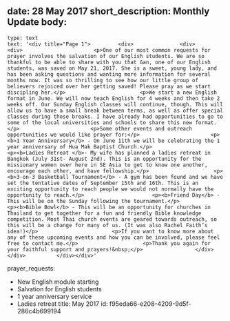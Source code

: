 date: 28 May 2017
short_description: Monthly Update
body:
  - 
    type: text
    text: '<div title="Page 1">			<div>				<div>					<div>						<p>One of our most common requests for prayer involves the salvation of our English students. We are so thankful to be able to share with you that Gan, one of our English students, was saved on May 21, 2017. She is a sweet, young lady, and has been asking questions and wanting more information for several months now. It was so thrilling to see how our little group of believers rejoiced over her getting saved! Please pray as we start discipling her.</p>						<p>We start a new English format in June. We will now teach English for 4 weeks and then take 2 weeks off. Our Sunday English classes will continue, though. This will allow us to have a small break between terms, as well as offer special classes during those breaks. I have already had opportunities to go to some of the local universities and schools to share this new format.</p>						<p>Some other events and outreach opportunities we would like prayer for:</p>						<p><b>1 Year Anniversary</b> - On June 11th we will be celebrating the 1 year anniversary of Hua Mak Baptist Church.</p>						<p><b>Ladies Retreat </b>- My wife has planned a ladies retreat in Bangkok (July 31st- August 2nd). This is an opportunity for the missionary women over here in SE Asia to get to know one another, encourage each other, and have fellowship.</p>						<p><b>3-on-3 Basketball Tournament</b> - A gym has been found and we have set the tentative dates of September 15th and 16th. This is an exciting opportunity to reach people we would not normally have the opportunity to reach.</p>						<p><b>Friend Day</b> - This will be on the Sunday following the tournament.</p>						<p><b>Bible Bowl</b> - This will be an opportunity for churches in Thailand to get together for a fun and friendly Bible knowledge competition. Most Thai church events are geared towards outreach, so this will be a change for many of us. (It was also Rachel Faith’s idea!)</p>						<p>If you want to know more about any of these upcoming events and how you can be involved, please feel free to contact me.</p>						<p>Thank you again for your faithful support and prayers!&nbsp;</p>					</div>				</div>			</div></div>'
prayer_requests:
  - New English module starting
  - Salvation for English students
  - 1 year anniversary service
  - Ladies retreat
title: May 2017
id: f95eda66-e208-4209-9d5f-286c4b699194
